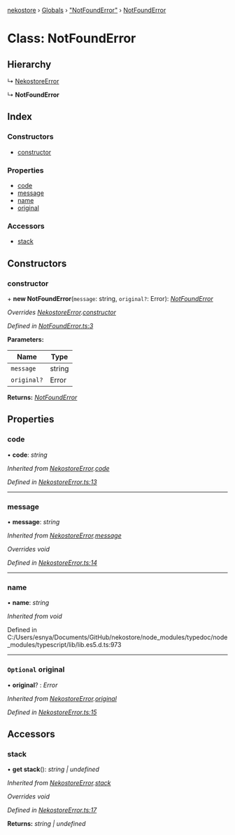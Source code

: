 [nekostore](../README.md) › [Globals](../globals.md) › ["NotFoundError"](../modules/_notfounderror_.md) › [NotFoundError](_notfounderror_.notfounderror.md)

# Class: NotFoundError

## Hierarchy

  ↳ [NekostoreError](_nekostoreerror_.nekostoreerror.md)

  ↳ **NotFoundError**

## Index

### Constructors

* [constructor](_notfounderror_.notfounderror.md#constructor)

### Properties

* [code](_notfounderror_.notfounderror.md#code)
* [message](_notfounderror_.notfounderror.md#message)
* [name](_notfounderror_.notfounderror.md#name)
* [original](_notfounderror_.notfounderror.md#optional-original)

### Accessors

* [stack](_notfounderror_.notfounderror.md#stack)

## Constructors

###  constructor

\+ **new NotFoundError**(`message`: string, `original?`: Error): *[NotFoundError](_notfounderror_.notfounderror.md)*

*Overrides [NekostoreError](_nekostoreerror_.nekostoreerror.md).[constructor](_nekostoreerror_.nekostoreerror.md#constructor)*

*Defined in [NotFoundError.ts:3](https://github.com/esnya/nekostore/blob/master/src/NotFoundError.ts#L3)*

**Parameters:**

Name | Type |
------ | ------ |
`message` | string |
`original?` | Error |

**Returns:** *[NotFoundError](_notfounderror_.notfounderror.md)*

## Properties

###  code

• **code**: *string*

*Inherited from [NekostoreError](_nekostoreerror_.nekostoreerror.md).[code](_nekostoreerror_.nekostoreerror.md#code)*

*Defined in [NekostoreError.ts:13](https://github.com/esnya/nekostore/blob/master/src/NekostoreError.ts#L13)*

___

###  message

• **message**: *string*

*Inherited from [NekostoreError](_nekostoreerror_.nekostoreerror.md).[message](_nekostoreerror_.nekostoreerror.md#message)*

*Overrides void*

*Defined in [NekostoreError.ts:14](https://github.com/esnya/nekostore/blob/master/src/NekostoreError.ts#L14)*

___

###  name

• **name**: *string*

*Inherited from void*

Defined in C:/Users/esnya/Documents/GitHub/nekostore/node_modules/typedoc/node_modules/typescript/lib/lib.es5.d.ts:973

___

### `Optional` original

• **original**? : *Error*

*Inherited from [NekostoreError](_nekostoreerror_.nekostoreerror.md).[original](_nekostoreerror_.nekostoreerror.md#optional-original)*

*Defined in [NekostoreError.ts:15](https://github.com/esnya/nekostore/blob/master/src/NekostoreError.ts#L15)*

## Accessors

###  stack

• **get stack**(): *string | undefined*

*Inherited from [NekostoreError](_nekostoreerror_.nekostoreerror.md).[stack](_nekostoreerror_.nekostoreerror.md#stack)*

*Overrides void*

*Defined in [NekostoreError.ts:17](https://github.com/esnya/nekostore/blob/master/src/NekostoreError.ts#L17)*

**Returns:** *string | undefined*
